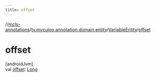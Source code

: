 ```yaml
---
title: offset
---
```

//[mcls-annotations](../../../index.html)/[tv.mycujoo.annotation.domain.entity](../index.html)/[VariableEntity](index.html)/[offset](offset.html)



# offset



[androidJvm]\
val [offset](offset.html): [Long](https://kotlinlang.org/api/latest/jvm/stdlib/kotlin/-long/index.html)




